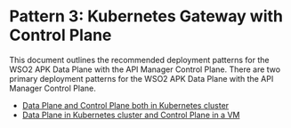 # Pattern 3: Kubernetes Gateway with Control Plane

This document outlines the recommended deployment patterns for the WSO2 APK Data Plane with the API Manager Control Plane. There are two primary deployment patterns for the WSO2 APK Data Plane with the API Manager Control Plane.

* [Data Plane and Control Plane both in Kubernetes cluster](../../setup/deployment/apk-with-apim-cp-deployment-patterns-k8s.md)
* [Data Plane in Kubernetes cluster and Control Plane in a VM](../../setup/deployment/apk-with-apim-cp-deployment-patterns-vm.md)

